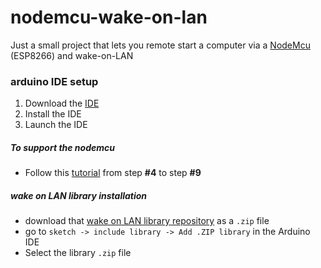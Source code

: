 # nodemcu-wake-on-lan
Just a small project that lets you remote start a computer via a [NodeMcu](https://www.ebay.com/itm/US-NodeMcu-Lua-WIFI-Internet-Things-development-Board-Base-ESP8266-CP2102-Module/152846616877?hash=item23965e492d:g:Pu8AAOSwi8xaRwEA) (ESP8266) and wake-on-LAN

### arduino IDE setup
1. Download the [IDE](https://www.arduino.cc/en/Main/Software)
2. Install the IDE
3. Launch the IDE

##### To support the nodemcu
- Follow this [tutorial](http://www.instructables.com/id/Steps-to-Setup-Arduino-IDE-for-NODEMCU-ESP8266-WiF/) from step **#4** to step **#9**

##### wake on LAN library installation
- download that [wake on LAN library repository](https://github.com/koen-github/WakeOnLan-ESP8266) as a `.zip` file
- go to `sketch -> include library -> Add .ZIP library` in the Arduino IDE
- Select the library `.zip` file
